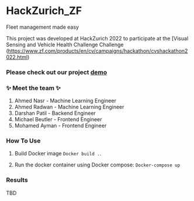 # HackZurich_ZF

Fleet management made easy

This project was developed at HackZurich 2022 to participate at the [Visual Sensing and Vehicle Health Challenge Challenge (https://www.zf.com/products/en/cv/campaigns/hackathon/cvshackathon2022.html)


### Please check out our project [**demo**](https://www.youtube.com/watch?v=c1owO-VarWE&feature=youtu.be)

### :sparkles: Meet the team :sparkles:

1. Ahmed Nasr       -   Machine Learning Engineer
2. Ahmed Radwan     -   Machine Learning Engineer
4. Darshan Patil    -   Backend Engineer
5. Michael Beutler  -   Frontend Engineer
6. Mohamed Ayman    -   Frontend Engineer


### How To Use

1. Build Docker image
```Docker build .```.

2. Run the docker container using Docker compose: ```Docker-compose up```


### Results

TBD




